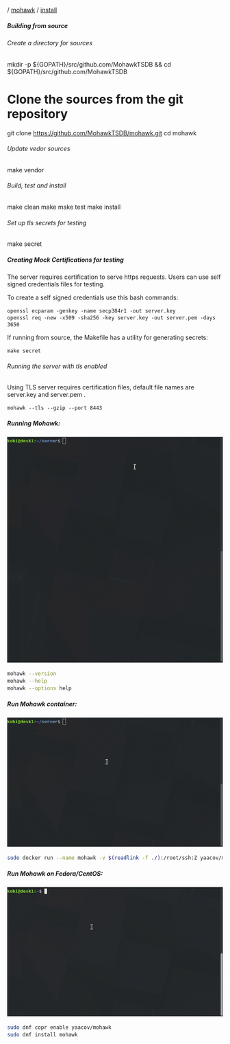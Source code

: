 / [mohawk](/) / [install](/install)

##### Building from source

###### Create a directory for sources
mkdir -p ${GOPATH}/src/github.com/MohawkTSDB && cd ${GOPATH}/src/github.com/MohawkTSDB

# Clone the sources from the git repository
git clone https://github.com/MohawkTSDB/mohawk.git
cd mohawk

###### Update vedor sources
make vendor

###### Build, test and install
make clean
make
make test
make install

###### Set up tls secrets for testing
make secret

##### Creating Mock Certifications for testing

The server requires certification to serve https requests. Users can use self signed credentials files for testing.

To create a self signed credentials use this bash commands:

```
openssl ecparam -genkey -name secp384r1 -out server.key
openssl req -new -x509 -sha256 -key server.key -out server.pem -days 3650
```

If running from source, the Makefile has a utility for generating secrets:

```
make secret
```

###### Running the server with tls enabled

Using TLS server requires certification files, default file names are server.key and server.pem .

```
mohawk --tls --gzip --port 8443
```

##### Running Mohawk:

![Mohawk](/images/mohawk-help.gif?raw=true "Mohawk help")

```bash
mohawk --version
mohawk --help
mohawk --options help
```

##### Run Mohawk container:

![Mohawk](/images/install-docker.gif?raw=true "Mohawk run docker")

```bash
sudo docker run --name mohawk -v $(readlink -f ./):/root/ssh:Z yaacov/mohawk:latest
```

##### Run Mohawk on Fedora/CentOS:

![Mohawk](/images/install-copr.gif?raw=true "Mohawk install rpm")

```bash
sudo dnf copr enable yaacov/mohawk
sudo dnf install mohawk
```
